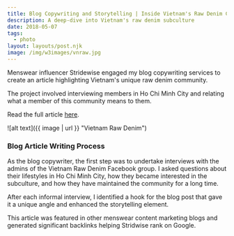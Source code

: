 ```yaml
---
title: Blog Copywriting and Storytelling | Inside Vietnam's Raw Denim Community
description: A deep-dive into Vietnam's raw denim subculture
date: 2018-05-07
tags:
  - photo
layout: layouts/post.njk
image: /img/w3images/vnraw.jpg
---
```

Menswear influencer Stridewise engaged my blog copywriting services to create an article highlighting Vietnam's unique raw denim community.

The project involved interviewing members in Ho Chi Minh City and relating what a member of this community means to them.

Read the full article [here](https://stridewise.com/vietnam-raw-denim/).


![alt text]({{ image | url }} "Vietnam Raw Denim")

### Blog Article Writing Process

As the blog copywriter, the first step was to undertake interviews with the admins of the Vietnam Raw Denim Facebook group. I asked questions about their lifestyles in Ho Chi Minh City, how they became interested in the subculture, and how they have maintained the community for a long time.

After each informal interview, I identified a hook for the blog post that gave it a unique angle and enhanced the storytelling element.

This article was featured in other menswear content marketing blogs and generated significant backlinks helping Stridwise rank on Google.
